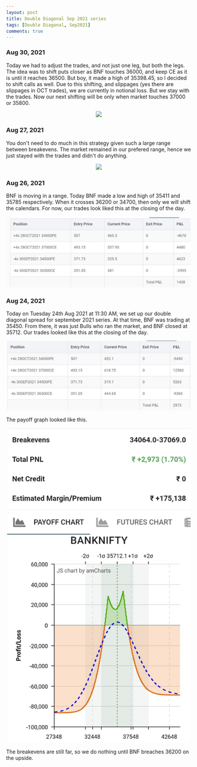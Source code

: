 ```yaml
---
layout: post
title: Double Diagonal Sep 2021 series
tags: [Double Diagonal, Sep2021]
comments: true
---
```


### Aug 30, 2021
Today we had to adjust the trades, and not just one leg, but both the legs. The idea was to shift puts closer as BNF touches 36000, and keep CE as it is until it reaches 36500. But boy, it made a high of 35398.45, so I decided to shift calls as well. Due to this shifting, and slippages (yes there are slippages in OCT trades), we are currently in notional loss. But we stay with the trades. Now our next shifting will be only when market touches 37000 or 35800.
<p style="text-align:center;"><img src="../assets/img/dd_status_aug_30_2021.jpeg" width="500px"/></p>

### Aug 27, 2021
You don't need to do much in this strategy given such a large range between breakevens. The market remained in our prefered range, hence we just stayed with the trades and didn't do anything.
<p style="text-align:center;"><img src="../assets/img/dd_status_aug_27_2021.jpeg" width="500px"/></p>

### Aug 26, 2021
BNF is moving in a range. Today BNF made a low and high of 35411 and 35785 respectively. When it crosses 36200 or 34700, then only we will shift the calendars. For now, our trades look liked this at the closing of the day.
<p style="text-align:center;"><img src="../assets/img/dd_status_aug_26_2021.jpeg" width="500px"/></p>

### Aug 24, 2021
Today on Tuesday 24th Aug 2021 at 11:30 AM, we set up our double diagonal spread for september 2021 series. At that time, BNF was trading at 35450. From there, it was just Bulls who ran the market, and BNF closed at 35712.
Our trades looked like this at the closing of the day.

<!-- ![dd_status_aug_24_2021](../assets/img/dd_status_aug_24_2021.jpeg) -->
<p style="text-align:center;"><img src="../assets/img/dd_status_aug_24_2021.jpeg" width="500px"/></p>

The payoff graph looked like this.

<p style="text-align:center;"><img src="../assets/img/dd_payoff_aug_24_2021.jpeg" width="500px"/></p>

The breakevens are still far, so we do nothing until BNF breaches 36200 on the upside.
